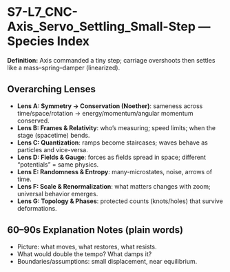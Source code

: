# S7-L7_CNC-Axis_Servo_Settling_Small-Step — Species Index

**Definition:** Axis commanded a tiny step; carriage overshoots then settles like a mass–spring–damper (linearized).

## Overarching Lenses

- **Lens A: Symmetry -> Conservation (Noether)**: sameness across time/space/rotation → energy/momentum/angular momentum conserved.
- **Lens B: Frames & Relativity**: who’s measuring; speed limits; when the stage (spacetime) bends.
- **Lens C: Quantization**: ramps become staircases; waves behave as particles and vice-versa.
- **Lens D: Fields & Gauge**: forces as fields spread in space; different “potentials” = same physics.
- **Lens E: Randomness & Entropy**: many-microstates, noise, arrows of time.
- **Lens F: Scale & Renormalization**: what matters changes with zoom; universal behavior emerges.
- **Lens G: Topology & Phases**: protected counts (knots/holes) that survive deformations.

## 60–90s Explanation Notes (plain words)
- Picture: what moves, what restores, what resists.
- What would double the tempo? What damps it?
- Boundaries/assumptions: small displacement, near equilibrium.

